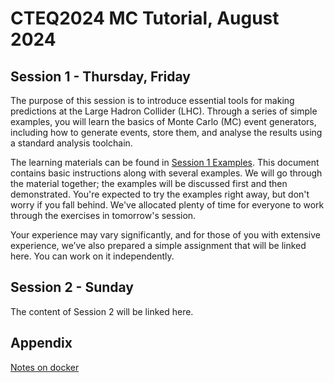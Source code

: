 # CTEQ2024 MC Tutorial, August 2024

## Session 1 - Thursday, Friday

The purpose of this session is to introduce essential tools for making predictions at the Large Hadron Collider (LHC). Through a series of simple examples, you will learn the basics of Monte Carlo (MC) event generators, including how to generate events, store them, and analyse the results using a standard analysis toolchain. 

The learning materials can be found in [Session 1 Examples](session1_examples.md). This document contains basic instructions along with several examples. We will go through the material together; the examples will be discussed first and then demonstrated. You're expected to try the examples right away, but don't worry if you fall behind. We've allocated plenty of time for everyone to work through the exercises in tomorrow's session.

Your experience may vary significantly, and for those of you with extensive experience, we’ve also prepared a simple assignment that will be linked here. You can work on it independently.

## Session 2 - Sunday

The content of Session 2 will be linked here.

## Appendix 

[Notes on docker](docker_notes.md)
